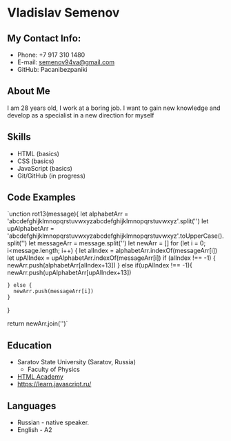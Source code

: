 # Vladislav Semenov
## My Contact Info:
  * Phone: +7 917 310 1480
  * E-mail: semenov94va@gmail.com
  * GitHub: Pacanibezpaniki

## About Me
I am 28 years old, I work at a boring job. I want to gain new knowledge and develop as a specialist in a new direction for myself



## Skills
* HTML (basics)
* CSS (basics)
* JavaScript (basics)
* Git/GitHub (in progress)

## Code Examples
`unction rot13(message){
  let alphabetArr = 'abcdefghijklmnopqrstuvwxyzabcdefghijklmnopqrstuvwxyz'.split('')
  let upAlphabetArr = 'abcdefghijklmnopqrstuvwxyzabcdefghijklmnopqrstuvwxyz'.toUpperCase().split('')
  let messageArr = message.split('')
  let newArr = []
  for (let i = 0; i<message.length; i++) {
   let alIndex = alphabetArr.indexOf(messageArr[i])
   let upAlIndex = upAlphabetArr.indexOf(messageArr[i])
    if (alIndex !== -1) {
      newArr.push(alphabetArr[alIndex+13])
    } else if(upAlIndex !== -1){
      newArr.push(upAlphabetArr[upAlIndex+13])

    } else {
      newArr.push(messageArr[i])
    }
  }

  return newArr.join('')`

## Education
* Saratov State University (Saratov, Russia)
  * Faculty of Physics
* [HTML Academy](https://levelup.htmlacademy.ru/)
* https://learn.javascript.ru/

## Languages
* Russian - native speaker.
* English - A2 